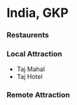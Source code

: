 # India, GKP

### Restaurents

### Local Attraction

- Taj Mahal
- Taj Hotel 

### Remote Attraction